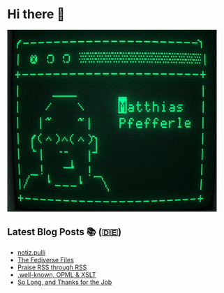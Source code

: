 # Hi there 👋

![ASCII version of me](ascii-green.gif "ASCII version of me")

## Latest Blog Posts 📚 (🇩🇪)
<!-- BLOG-POST-LIST:START -->
- [notiz.pulli](https://notiz.blog/2024/11/08/notiz-pulli/)
- [The Fediverse Files](https://notiz.blog/2024/09/13/the-fediverse-files/)
- [Praise RSS through RSS](https://notiz.blog/rss-club/praise-rss-through-rss/)
- [.well-known, OPML & XSLT](https://notiz.blog/rss-club/well-known-opml-xslt/)
- [So Long, and Thanks for the Job](https://notiz.blog/2024/08/08/so-long-and-thanks-for-the-job/)
<!-- BLOG-POST-LIST:END -->
